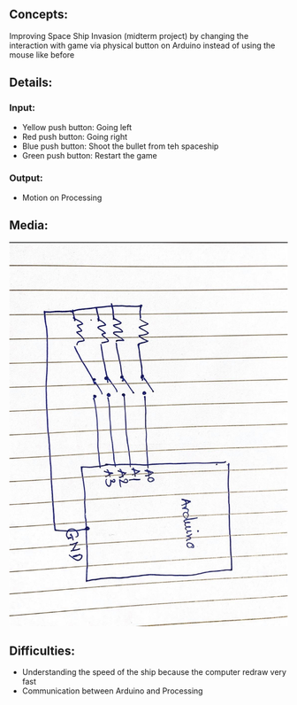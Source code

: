 ## Concepts:
Improving Space Ship Invasion (midterm project) by changing the interaction with game via physical button on Arduino instead of using the mouse like before


## Details:

### Input:
 - Yellow push button: Going left 
 - Red push button: Going right 
 - Blue push button: Shoot the bullet from teh spaceship
 - Green push button: Restart the game 
 
 ### Output:
- Motion on Processing 

## Media:
![](schematic.jpg)
## Difficulties: 

- Understanding the speed of the ship because the computer redraw very fast 
- Communication between Arduino and Processing 
